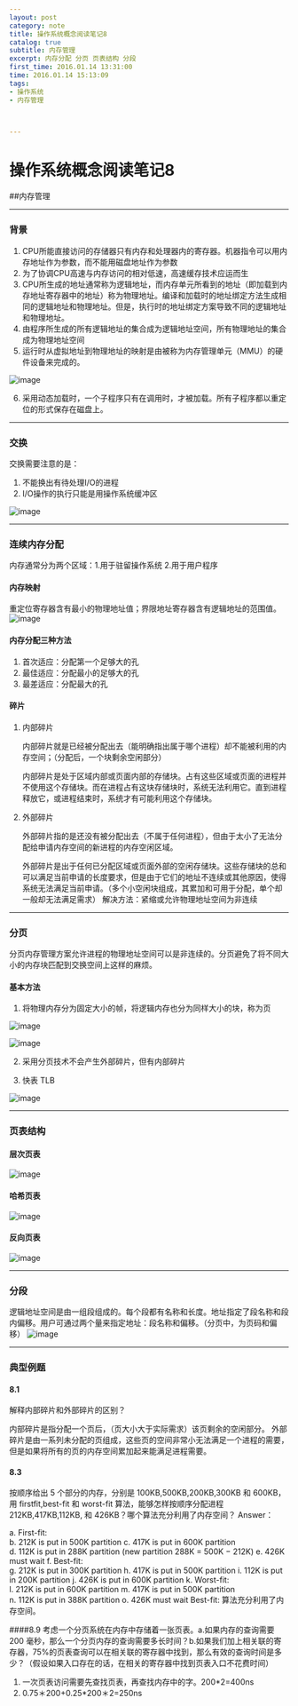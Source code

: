 ```yaml
---
layout: post
category: note
title: 操作系统概念阅读笔记8
catalog: true
subtitle: 内存管理
excerpt: 内存分配 分页 页表结构 分段 
first_time: 2016.01.14 13:31:00
time: 2016.01.14 15:13:09
tags:
- 操作系统
- 内存管理



---
```

# 操作系统概念阅读笔记8
##内存管理

---

### 背景
1. CPU所能直接访问的存储器只有内存和处理器内的寄存器。机器指令可以用内存地址作为参数，而不能用磁盘地址作为参数
2. 为了协调CPU高速与内存访问的相对低速，高速缓存技术应运而生
3. CPU所生成的地址通常称为逻辑地址，而内存单元所看到的地址（即加载到内存地址寄存器中的地址）称为物理地址。编译和加载时的地址绑定方法生成相同的逻辑地址和物理地址。但是，执行时的地址绑定方案导致不同的逻辑地址和物理地址。
4. 由程序所生成的所有逻辑地址的集合成为逻辑地址空间，所有物理地址的集合成为物理地址空间
5. 运行时从虚拟地址到物理地址的映射是由被称为内存管理单元（MMU）的硬件设备来完成的。

![image](https://mo-xiaoxi.github.io/img/post/system/system16.png)

6. 采用动态加载时，一个子程序只有在调用时，才被加载。所有子程序都以重定位的形式保存在磁盘上。

---

### 交换
交换需要注意的是：

1. 不能换出有待处理I/O的进程
2. I/O操作的执行只能是用操作系统缓冲区

![image](https://mo-xiaoxi.github.io/img/post/system/system17.png)

---

### 连续内存分配
内存通常分为两个区域：1.用于驻留操作系统 2.用于用户程序
#### 内存映射
重定位寄存器含有最小的物理地址值；界限地址寄存器含有逻辑地址的范围值。
![image](https://mo-xiaoxi.github.io/img/post/system/system18.png)


#### 内存分配三种方法
1. 首次适应：分配第一个足够大的孔
2. 最佳适应：分配最小的足够大的孔
3. 最差适应：分配最大的孔

#### 碎片
1. 内部碎片

   内部碎片就是已经被分配出去（能明确指出属于哪个进程）却不能被利用的内存空间；（分配后，一个块剩余空闲部分）

   内部碎片是处于区域内部或页面内部的存储块。占有这些区域或页面的进程并不使用这个存储块。而在进程占有这块存储块时，系统无法利用它。直到进程释放它，或进程结束时，系统才有可能利用这个存储块。

2. 外部碎片

   外部碎片指的是还没有被分配出去（不属于任何进程），但由于太小了无法分配给申请内存空间的新进程的内存空闲区域。

   外部碎片是出于任何已分配区域或页面外部的空闲存储块。这些存储块的总和可以满足当前申请的长度要求，但是由于它们的地址不连续或其他原因，使得系统无法满足当前申请。（多个小空闲块组成，其累加和可用于分配，单个却一般却无法满足需求）
   解决方法：紧缩或允许物理地址空间为非连续

---

### 分页
分页内存管理方案允许进程的物理地址空间可以是非连续的。分页避免了将不同大小的内存块匹配到交换空间上这样的麻烦。
#### 基本方法
1. 将物理内存分为固定大小的帧，将逻辑内存也分为同样大小的块，称为页

![image](https://mo-xiaoxi.github.io/img/post/system/system19.png)

![image](https://mo-xiaoxi.github.io/img/post/system/system20.png)

2. 采用分页技术不会产生外部碎片，但有内部碎片

3. 快表 TLB

 ![image](https://mo-xiaoxi.github.io/img/post/system/system21.png)

---

### 页表结构
#### 层次页表
 ![image](https://mo-xiaoxi.github.io/img/post/system/system22.png)
####  哈希页表
 ![image](https://mo-xiaoxi.github.io/img/post/system/system23.png)
####  反向页表
 ![image](https://mo-xiaoxi.github.io/img/post/system/system24.png)

---

### 分段
逻辑地址空间是由一组段组成的。每个段都有名称和长度。地址指定了段名称和段内偏移。用户可通过两个量来指定地址：段名称和偏移。（分页中，为页码和偏移）
 ![image](https://mo-xiaoxi.github.io/img/post/system/system25.png)

---

### 典型例题
#### 8.1
解释内部碎片和外部碎片的区别？ 

内部碎片是指分配一个页后，（页大小大于实际需求）该页剩余的空闲部分。
外部碎片是由一系列未分配的页组成，这些页的空间非常小无法满足一个进程的需要，但是如果将所有的页的内存空间累加起来能满足进程需要。
#### 8.3 
 按顺序给出 5 个部分的内存，分别是 100KB,500KB,200KB,300KB 和 600KB，用  firstfit,best-fit 和 worst-fit 算法，能够怎样按顺序分配进程 212KB,417KB,112KB, 和 426KB？哪个算法充分利用了内存空间？
Answer： 

a. First-fit:  
b. 212K is put in 500K partition 
c. 417K is put in 600K partition  
d. 112K is put in 288K partition (new partition 288K = 500K − 212K) 
e. 426K must wait 
f. Best-fit:  
g. 212K is put in 300K partition 
h. 417K is put in 500K partition 
i. 112K is put in 200K partition 
j. 426K is put in 600K partition 
k. Worst-fit:  
l. 212K is put in 600K partition
m. 417K is put in 500K partition  
n. 112K is put in 388K partition 
o. 426K must wait 
Best-fit: 算法充分利用了内存空间。

####8.9
 考虑一个分页系统在内存中存储着一张页表。a.如果内存的查询需要 200 毫秒，那么一个分页内存的查询需要多长时间？b.如果我们加上相关联的寄存器，75%的页表查询可以在相关联的寄存器中找到，那么有效的查询时间是多少？（假设如果入口存在的话，在相关的寄存器中找到页表入口不花费时间）

1. 一次页表访问需要先查找页表，再查找内存中的字。200*2=400ns
2. 0.75＊200+0.25*200＊2=250ns